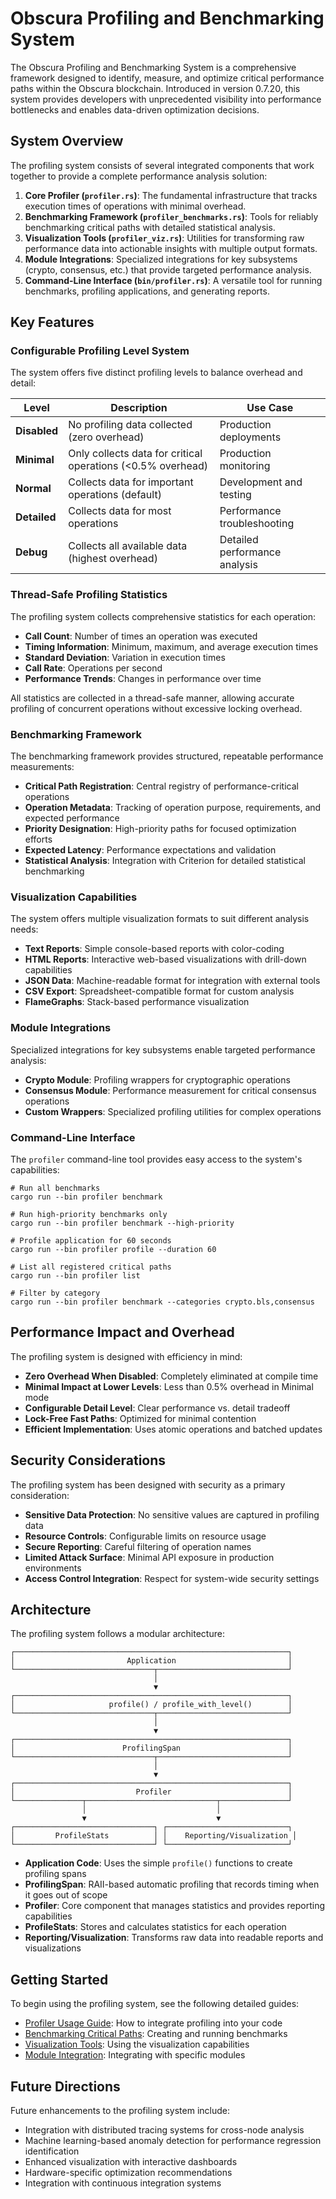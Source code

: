 # Obscura Profiling and Benchmarking System

The Obscura Profiling and Benchmarking System is a comprehensive framework designed to identify, measure, and optimize critical performance paths within the Obscura blockchain. Introduced in version 0.7.20, this system provides developers with unprecedented visibility into performance bottlenecks and enables data-driven optimization decisions.

## System Overview

The profiling system consists of several integrated components that work together to provide a complete performance analysis solution:

1. **Core Profiler (`profiler.rs`)**: The fundamental infrastructure that tracks execution times of operations with minimal overhead.
2. **Benchmarking Framework (`profiler_benchmarks.rs`)**: Tools for reliably benchmarking critical paths with detailed statistical analysis.
3. **Visualization Tools (`profiler_viz.rs`)**: Utilities for transforming raw performance data into actionable insights with multiple output formats.
4. **Module Integrations**: Specialized integrations for key subsystems (crypto, consensus, etc.) that provide targeted performance analysis.
5. **Command-Line Interface (`bin/profiler.rs`)**: A versatile tool for running benchmarks, profiling applications, and generating reports.

## Key Features

### Configurable Profiling Level System

The system offers five distinct profiling levels to balance overhead and detail:

| Level | Description | Use Case |
|-------|-------------|----------|
| **Disabled** | No profiling data collected (zero overhead) | Production deployments |
| **Minimal** | Only collects data for critical operations (<0.5% overhead) | Production monitoring |
| **Normal** | Collects data for important operations (default) | Development and testing |
| **Detailed** | Collects data for most operations | Performance troubleshooting |
| **Debug** | Collects all available data (highest overhead) | Detailed performance analysis |

### Thread-Safe Profiling Statistics

The profiling system collects comprehensive statistics for each operation:

- **Call Count**: Number of times an operation was executed
- **Timing Information**: Minimum, maximum, and average execution times
- **Standard Deviation**: Variation in execution times
- **Call Rate**: Operations per second
- **Performance Trends**: Changes in performance over time

All statistics are collected in a thread-safe manner, allowing accurate profiling of concurrent operations without excessive locking overhead.

### Benchmarking Framework

The benchmarking framework provides structured, repeatable performance measurements:

- **Critical Path Registration**: Central registry of performance-critical operations
- **Operation Metadata**: Tracking of operation purpose, requirements, and expected performance
- **Priority Designation**: High-priority paths for focused optimization efforts
- **Expected Latency**: Performance expectations and validation
- **Statistical Analysis**: Integration with Criterion for detailed statistical benchmarking

### Visualization Capabilities

The system offers multiple visualization formats to suit different analysis needs:

- **Text Reports**: Simple console-based reports with color-coding
- **HTML Reports**: Interactive web-based visualizations with drill-down capabilities
- **JSON Data**: Machine-readable format for integration with external tools
- **CSV Export**: Spreadsheet-compatible format for custom analysis
- **FlameGraphs**: Stack-based performance visualization

### Module Integrations

Specialized integrations for key subsystems enable targeted performance analysis:

- **Crypto Module**: Profiling wrappers for cryptographic operations
- **Consensus Module**: Performance measurement for critical consensus operations
- **Custom Wrappers**: Specialized profiling utilities for complex operations

### Command-Line Interface

The `profiler` command-line tool provides easy access to the system's capabilities:

```
# Run all benchmarks
cargo run --bin profiler benchmark

# Run high-priority benchmarks only
cargo run --bin profiler benchmark --high-priority

# Profile application for 60 seconds
cargo run --bin profiler profile --duration 60

# List all registered critical paths
cargo run --bin profiler list

# Filter by category
cargo run --bin profiler benchmark --categories crypto.bls,consensus
```

## Performance Impact and Overhead

The profiling system is designed with efficiency in mind:

- **Zero Overhead When Disabled**: Completely eliminated at compile time
- **Minimal Impact at Lower Levels**: Less than 0.5% overhead in Minimal mode
- **Configurable Detail Level**: Clear performance vs. detail tradeoff
- **Lock-Free Fast Paths**: Optimized for minimal contention
- **Efficient Implementation**: Uses atomic operations and batched updates

## Security Considerations

The profiling system has been designed with security as a primary consideration:

- **Sensitive Data Protection**: No sensitive values are captured in profiling data
- **Resource Controls**: Configurable limits on resource usage
- **Secure Reporting**: Careful filtering of operation names
- **Limited Attack Surface**: Minimal API exposure in production environments
- **Access Control Integration**: Respect for system-wide security settings

## Architecture

The profiling system follows a modular architecture:

```
┌─────────────────────────────────────────────────────────────┐
│                         Application                         │
└───────────────────────────────┬─────────────────────────────┘
                                │
                                ▼
┌─────────────────────────────────────────────────────────────┐
│                     profile() / profile_with_level()        │
└───────────────────────────────┬─────────────────────────────┘
                                │
                                ▼
┌─────────────────────────────────────────────────────────────┐
│                        ProfilingSpan                        │
└───────────────────────────────┬─────────────────────────────┘
                                │
                                ▼
┌─────────────────────────────────────────────────────────────┐
│                           Profiler                          │
└───────────────┬─────────────────────────────┬───────────────┘
                │                             │
                ▼                             ▼
┌───────────────────────────────┐ ┌───────────────────────────┐
│         ProfileStats          │ │    Reporting/Visualization │
└───────────────────────────────┘ └───────────────────────────┘
```

- **Application Code**: Uses the simple `profile()` functions to create profiling spans
- **ProfilingSpan**: RAII-based automatic profiling that records timing when it goes out of scope
- **Profiler**: Core component that manages statistics and provides reporting capabilities
- **ProfileStats**: Stores and calculates statistics for each operation
- **Reporting/Visualization**: Transforms raw data into readable reports and visualizations

## Getting Started

To begin using the profiling system, see the following detailed guides:

- [Profiler Usage Guide](profiling_guide.md): How to integrate profiling into your code
- [Benchmarking Critical Paths](critical_path_benchmarking.md): Creating and running benchmarks
- [Visualization Tools](profiler_visualization.md): Using the visualization capabilities
- [Module Integration](profiler_integration.md): Integrating with specific modules

## Future Directions

Future enhancements to the profiling system include:

- Integration with distributed tracing systems for cross-node analysis
- Machine learning-based anomaly detection for performance regression identification
- Enhanced visualization with interactive dashboards
- Hardware-specific optimization recommendations
- Integration with continuous integration systems 